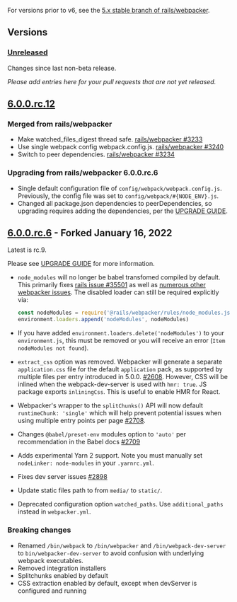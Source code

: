 For versions prior to v6, see the [5.x stable branch of rails/webpacker](https://github.com/rails/webpacker/tree/5-x-stable).


## Versions
### [Unreleased]
Changes since last non-beta release.

*Please add entries here for your pull requests that are not yet released.*

## [6.0.0.rc.12]

### Merged from rails/webpacker

- Make watched_files_digest thread safe. [rails/webpacker #3233](https://github.com/rails/webpacker/pull/3233) 
- Use single webpack config webpack.config.js. [rails/webpacker #3240](https://github.com/rails/webpacker/pull/3240)
- Switch to peer dependencies. [rails/webpacker #3234](https://github.com/rails/webpacker/pull/3234)

### Upgrading from rails/webpacker 6.0.0.rc.6
- Single default configuration file of `config/webpack/webpack.config.js`. Previously, the config file was set
  to `config/webpack/#{NODE_ENV}.js`.
- Changed all package.json dependencies to peerDependencies, so upgrading requires adding the dependencies, per the [UPGRADE GUIDE](./docs/v6_upgrade.md).

## [6.0.0.rc.6] - Forked January 16, 2022

Latest is rc.9.

Please see [UPGRADE GUIDE](./docs/v6_upgrade.md) for more information.
- `node_modules` will no longer be babel transfomed compiled by default. This primarily fixes [rails issue #35501](https://github.com/rails/rails/issues/35501) as well as [numerous other webpacker issues](https://github.com/rails/webpacker/issues/2131#issuecomment-581618497). The disabled loader can still be required explicitly via:

  ```js
  const nodeModules = require('@rails/webpacker/rules/node_modules.js')
  environment.loaders.append('nodeModules', nodeModules)
  ```

- If you have added `environment.loaders.delete('nodeModules')` to your `environment.js`, this must be removed or you will receive an error (`Item nodeModules not found`).
- `extract_css` option was removed. Webpacker will generate a separate `application.css` file for the default `application` pack, as supported by multiple files per entry introduced in 5.0.0. [#2608](https://github.com/rails/webpacker/pull/2608). However, CSS will be inlined when the webpack-dev-server is used with `hmr: true`. JS package exports `inliningCss`. This is useful to enable HMR for React.
- Webpacker's wrapper to the `splitChunks()` API will now default `runtimeChunk: 'single'` which will help prevent potential issues when using multiple entry points per page [#2708](https://github.com/rails/webpacker/pull/2708).
- Changes `@babel/preset-env` modules option to `'auto'` per recommendation in the Babel docs [#2709](https://github.com/rails/webpacker/pull/2709)
- Adds experimental Yarn 2 support. Note you must manually set `nodeLinker: node-modules` in your `.yarnrc.yml`.
- Fixes dev server issues [#2898](https://github.com/rails/webpacker/pull/2898)
- Update static files path to from `media/` to `static/`.
- Deprecated configuration option `watched_paths`. Use `additional_paths` instead in `webpacker.yml`.

### Breaking changes
- Renamed `/bin/webpack` to `/bin/webpacker` and `/bin/webpack-dev-server` to `bin/webpacker-dev-server` to avoid confusion with underlying webpack executables.
- Removed integration installers
- Splitchunks enabled by default
- CSS extraction enabled by default, except when devServer is configured and running


[Unreleased]: https://github.com/shakacode/shakapacker/compare/6.0.0-rc.11...master
[6.0.0.rc.12]: https://github.com/shakacode/shakapacker/compare/aba79635e6ff6562ec04d3c446d57ef19a5fef7d...6.0.0-rc.12
[6.0.0.rc.6]: https://github.com/rails/webpacker/compare/v5.4.3...aba79635e6ff6562ec04d3c446d57ef19a5fef7d
